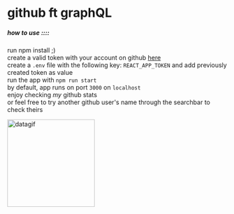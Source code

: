 # github ft graphQL

##### how to use ::::

run npm install ;)  
create a valid token with your account on github [here](https://github.com/settings/tokens)  
create a `.env` file with the following key: `REACT_APP_TOKEN` and add previously created token as value  
run the app with `npm run start`  
by default, app runs on port `3000` on `localhost`  
enjoy checking _my_ github stats  
or feel free to try another github user's name through the searchbar to check theirs  

<img src="https://media.giphy.com/media/l46Cy1rHbQ92uuLXa/giphy.gif" alt="datagif" width="200"/>
